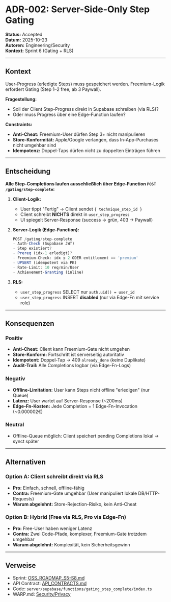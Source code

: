 # ADR-002: Server-Side-Only Step Gating

**Status:** Accepted  
**Datum:** 2025-10-23  
**Autoren:** Engineering/Security  
**Kontext:** Sprint 6 (Gating + RLS)

---

## Kontext

User-Progress (erledigte Steps) muss gespeichert werden. Freemium-Logik erfordert Gating (Step 1–2 free, ab 3 Paywall).

**Fragestellung:**
- Soll der Client Step-Progress direkt in Supabase schreiben (via RLS)?
- Oder muss Progress über eine Edge-Function laufen?

**Constraints:**
- **Anti-Cheat:** Freemium-User dürfen Step 3+ nicht manipulieren
- **Store-Konformität:** Apple/Google verlangen, dass In-App-Purchases nicht umgehbar sind
- **Idempotenz:** Doppel-Taps dürfen nicht zu doppelten Einträgen führen

---

## Entscheidung

**Alle Step-Completions laufen ausschließlich über Edge-Function `POST /gating/step-complete`:**

1. **Client-Logik:**
   - User tippt "Fertig" → Client sendet `{ technique_step_id }`
   - Client schreibt **NICHTS** direkt in `user_step_progress`
   - UI spiegelt Server-Response (success → grün, 403 → Paywall)

2. **Server-Logik (Edge-Function):**
   ```typescript
   POST /gating/step-complete
   - Auth-Check (Supabase JWT)
   - Step existiert?
   - Prereq (idx-1 erledigt)?
   - Freemium-Check: idx ≤ 2 ODER entitlement == 'premium'
   - UPSERT (idempotent via PK)
   - Rate-Limit: 10 req/min/User
   - Achievement-Granting (inline)
   ```

3. **RLS:**
   - `user_step_progress` SELECT nur `auth.uid() = user_id`
   - `user_step_progress` INSERT **disabled** (nur via Edge-Fn mit service role)

---

## Konsequenzen

### Positiv
- **Anti-Cheat:** Client kann Freemium-Gate nicht umgehen
- **Store-Konform:** Fortschritt ist serverseitig autoritativ
- **Idempotent:** Doppel-Tap → 409 `already_done` (keine Duplikate)
- **Audit-Trail:** Alle Completions logbar (via Edge-Fn-Logs)

### Negativ
- **Offline-Limitation:** User kann Steps nicht offline "erledigen" (nur Queue)
- **Latenz:** User wartet auf Server-Response (~200ms)
- **Edge-Fn-Kosten:** Jede Completion = 1 Edge-Fn-Invocation (~0.000002€)

### Neutral
- Offline-Queue möglich: Client speichert pending Completions lokal → synct später

---

## Alternativen

### Option A: Client schreibt direkt via RLS
- **Pro:** Einfach, schnell, offline-fähig
- **Contra:** Freemium-Gate umgehbar (User manipuliert lokale DB/HTTP-Requests)
- **Warum abgelehnt:** Store-Rejection-Risiko, kein Anti-Cheat

### Option B: Hybrid (Free via RLS, Pro via Edge-Fn)
- **Pro:** Free-User haben weniger Latenz
- **Contra:** Zwei Code-Pfade, komplexer, Freemium-Gate trotzdem umgehbar
- **Warum abgelehnt:** Komplexität, kein Sicherheitsgewinn

---

## Verweise

- Sprint: [OSS_ROADMAP_S5-S8.md](../roadmap/OSS_ROADMAP_S5-S8.md#sprint-6)
- API Contract: [API_CONTRACTS.md](../API_CONTRACTS.md)
- Code: `server/supabase/functions/gating_step_complete/index.ts`
- WARP.md: [Security/Privacy](../../WARP.md#securityprivacy)
